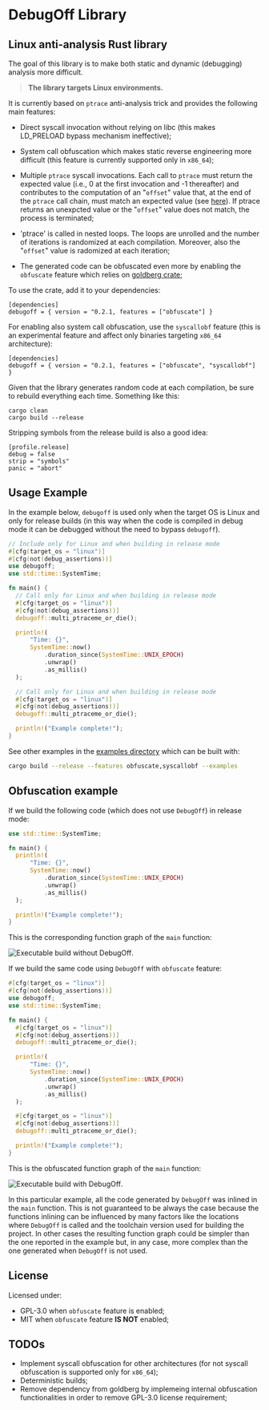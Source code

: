 # DebugOff Library


## Linux anti-analysis Rust library

The goal of this library is to make both static and dynamic (debugging) analysis
more difficult.

> **The library targets Linux environments.**

It is currently based on `ptrace` anti-analysis trick and provides the following
main features:

* Direct syscall invocation without relying on libc (this makes LD_PRELOAD
  bypass mechanism ineffective);

* System call obfuscation which makes static reverse engineering more difficult
  (this feature is currently supported only in `x86_64`);

* Multiple `ptrace` syscall invocations. Each call to `ptrace` must return the
  expected value (i.e., 0 at the first invocation and -1 thereafter) and
  contributes to the computation of an "`offset`" value that, at the end of the
  `ptrace` call chain, must match an expected value (see
  [here](https://seblau.github.io/posts/linux-anti-debugging)). If ptrace
  returns an unexpcted value or the "`offset`" value does not match, the process
  is terminated;

* 'ptrace' is called in nested loops. The loops are unrolled and the number of
  iterations is randomized at each compilation. Moreover, also the "`offset`"
  value is radomized at each iteration;

* The generated code can be obfuscated even more by enabling the `obfuscate`
  feature which relies on [goldberg crate](https://crates.io/crates/goldberg);

To use the crate, add it to your dependencies:

```text
[dependencies]
debugoff = { version = "0.2.1, features = ["obfuscate"] }
```

For enabling also system call obfuscation, use the `syscallobf` feature (this is
an experimental feature and affect only binaries targeting `x86_64`
architecture):

```text
[dependencies]
debugoff = { version = "0.2.1, features = ["obfuscate", "syscallobf"] }
```

Given that the library generates random code at each compilation, be sure to
rebuild everything each time. Something like this:

```text
cargo clean
cargo build --release
```

Stripping symbols from the release build is also a good idea:

```text
[profile.release]
debug = false
strip = "symbols"
panic = "abort"
```

## Usage Example

In the example below, `debugoff` is used only when the target OS is Linux  and
only for release builds (in this way when the code is compiled in debug mode it
can be debugged without the need to bypass `debugoff`).

```rust
// Include only for Linux and when building in release mode
#[cfg(target_os = "linux")]
#[cfg(not(debug_assertions))]
use debugoff;
use std::time::SystemTime;

fn main() {
  // Call only for Linux and when building in release mode
  #[cfg(target_os = "linux")]
  #[cfg(not(debug_assertions))]
  debugoff::multi_ptraceme_or_die();

  println!(
      "Time: {}",
      SystemTime::now()
          .duration_since(SystemTime::UNIX_EPOCH)
          .unwrap()
          .as_millis()
  );

  // Call only for Linux and when building in release mode
  #[cfg(target_os = "linux")]
  #[cfg(not(debug_assertions))]
  debugoff::multi_ptraceme_or_die();

  println!("Example complete!");
}
```

See other examples in the [examples directory](./examples) which can be built
with:

```bash
cargo build --release --features obfuscate,syscallobf --examples
```

## Obfuscation example

If we build the following code (which does not use `DebugOff`) in release mode:

```rust
use std::time::SystemTime;

fn main() {
  println!(
      "Time: {}",
      SystemTime::now()
          .duration_since(SystemTime::UNIX_EPOCH)
          .unwrap()
          .as_millis()
  );

  println!("Example complete!");
}
```

This is the corresponding function graph of the `main` function:

![Executable build without
DebugOff](./docs/images/function_graph_no_debugoff.png).

If we build the same code using `DebugOff` with `obfuscate` feature:

```rust
#[cfg(target_os = "linux")]
#[cfg(not(debug_assertions))]
use debugoff;
use std::time::SystemTime;

fn main() {
  #[cfg(target_os = "linux")]
  #[cfg(not(debug_assertions))]
  debugoff::multi_ptraceme_or_die();

  println!(
      "Time: {}",
      SystemTime::now()
          .duration_since(SystemTime::UNIX_EPOCH)
          .unwrap()
          .as_millis()
  );

  #[cfg(target_os = "linux")]
  #[cfg(not(debug_assertions))]
  debugoff::multi_ptraceme_or_die();

  println!("Example complete!");
}
```

This is the obfuscated function graph of the `main` function:

![Executable build with
DebugOff](./docs/images/function_graph_obfuscate.png).

In this particular example, all the code generated by `DebugOff` was inlined in
the `main` function. This is not guaranteed to be always the case because the
functions inlining can be influenced by many factors like the locations where
`DebugOff` is called and the toolchain version used for building the project. In
other cases the resulting function graph could be simpler than the one reported
in the example but, in any case, more complex than the one generated when
`DebugOff` is not used.

## License

Licensed under:

* GPL-3.0 when `obfuscate` feature is enabled;
* MIT when `obfuscate` feature **IS NOT** enabled;

## TODOs

* Implement syscall obfuscation for other architectures (for not syscall
  obfuscation is supported only for `x86_64`);
* Deterministic builds;
* Remove dependency from goldberg by implemeing internal obfuscation
  functionalities in order to remove GPL-3.0 license requirement;

